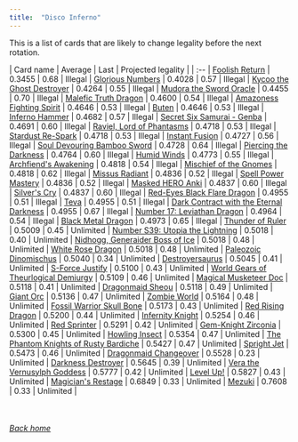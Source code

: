 ```yaml
---
title:  "Disco Inferno"
---
```


This is a list of cards that are likely to change legality before the next rotation.

| Card name | Average | Last | Projected legality |
| :-- |
[Foolish Return](https://db.ygoprodeck.com/card/?search=Foolish%20Return) | 0.3455 | 0.68 | Illegal |
[Glorious Numbers](https://db.ygoprodeck.com/card/?search=Glorious%20Numbers) | 0.4028 | 0.57 | Illegal |
[Kycoo the Ghost Destroyer](https://db.ygoprodeck.com/card/?search=Kycoo%20the%20Ghost%20Destroyer) | 0.4264 | 0.55 | Illegal |
[Mudora the Sword Oracle](https://db.ygoprodeck.com/card/?search=Mudora%20the%20Sword%20Oracle) | 0.4455 | 0.70 | Illegal |
[Malefic Truth Dragon](https://db.ygoprodeck.com/card/?search=Malefic%20Truth%20Dragon) | 0.4600 | 0.54 | Illegal |
[Amazoness Fighting Spirit](https://db.ygoprodeck.com/card/?search=Amazoness%20Fighting%20Spirit) | 0.4646 | 0.53 | Illegal |
[Buten](https://db.ygoprodeck.com/card/?search=Buten) | 0.4646 | 0.53 | Illegal |
[Inferno Hammer](https://db.ygoprodeck.com/card/?search=Inferno%20Hammer) | 0.4682 | 0.57 | Illegal |
[Secret Six Samurai - Genba](https://db.ygoprodeck.com/card/?search=Secret%20Six%20Samurai%20-%20Genba) | 0.4691 | 0.60 | Illegal |
[Raviel, Lord of Phantasms](https://db.ygoprodeck.com/card/?search=Raviel,%20Lord%20of%20Phantasms) | 0.4718 | 0.53 | Illegal |
[Stardust Re-Spark](https://db.ygoprodeck.com/card/?search=Stardust%20Re-Spark) | 0.4718 | 0.53 | Illegal |
[Instant Fusion](https://db.ygoprodeck.com/card/?search=Instant%20Fusion) | 0.4727 | 0.56 | Illegal |
[Soul Devouring Bamboo Sword](https://db.ygoprodeck.com/card/?search=Soul%20Devouring%20Bamboo%20Sword) | 0.4728 | 0.64 | Illegal |
[Piercing the Darkness](https://db.ygoprodeck.com/card/?search=Piercing%20the%20Darkness) | 0.4764 | 0.60 | Illegal |
[Humid Winds](https://db.ygoprodeck.com/card/?search=Humid%20Winds) | 0.4773 | 0.55 | Illegal |
[Archfiend's Awakening](https://db.ygoprodeck.com/card/?search=Archfiend's%20Awakening) | 0.4818 | 0.54 | Illegal |
[Mischief of the Gnomes](https://db.ygoprodeck.com/card/?search=Mischief%20of%20the%20Gnomes) | 0.4818 | 0.62 | Illegal |
[Missus Radiant](https://db.ygoprodeck.com/card/?search=Missus%20Radiant) | 0.4836 | 0.52 | Illegal |
[Spell Power Mastery](https://db.ygoprodeck.com/card/?search=Spell%20Power%20Mastery) | 0.4836 | 0.52 | Illegal |
[Masked HERO Anki](https://db.ygoprodeck.com/card/?search=Masked%20HERO%20Anki) | 0.4837 | 0.60 | Illegal |
[Silver's Cry](https://db.ygoprodeck.com/card/?search=Silver's%20Cry) | 0.4837 | 0.60 | Illegal |
[Red-Eyes Black Flare Dragon](https://db.ygoprodeck.com/card/?search=Red-Eyes%20Black%20Flare%20Dragon) | 0.4955 | 0.51 | Illegal |
[Teva](https://db.ygoprodeck.com/card/?search=Teva) | 0.4955 | 0.51 | Illegal |
[Dark Contract with the Eternal Darkness](https://db.ygoprodeck.com/card/?search=Dark%20Contract%20with%20the%20Eternal%20Darkness) | 0.4955 | 0.67 | Illegal |
[Number 17: Leviathan Dragon](https://db.ygoprodeck.com/card/?search=Number%2017:%20Leviathan%20Dragon) | 0.4964 | 0.54 | Illegal |
[Black Metal Dragon](https://db.ygoprodeck.com/card/?search=Black%20Metal%20Dragon) | 0.4973 | 0.65 | Illegal |
[Thunder of Ruler](https://db.ygoprodeck.com/card/?search=Thunder%20of%20Ruler) | 0.5009 | 0.45 | Unlimited |
[Number S39: Utopia the Lightning](https://db.ygoprodeck.com/card/?search=Number%20S39:%20Utopia%20the%20Lightning) | 0.5018 | 0.40 | Unlimited |
[Nidhogg, Generaider Boss of Ice](https://db.ygoprodeck.com/card/?search=Nidhogg,%20Generaider%20Boss%20of%20Ice) | 0.5018 | 0.48 | Unlimited |
[White Rose Dragon](https://db.ygoprodeck.com/card/?search=White%20Rose%20Dragon) | 0.5018 | 0.48 | Unlimited |
[Paleozoic Dinomischus](https://db.ygoprodeck.com/card/?search=Paleozoic%20Dinomischus) | 0.5040 | 0.34 | Unlimited |
[Destroyersaurus](https://db.ygoprodeck.com/card/?search=Destroyersaurus) | 0.5045 | 0.41 | Unlimited |
[S-Force Justify](https://db.ygoprodeck.com/card/?search=S-Force%20Justify) | 0.5100 | 0.43 | Unlimited |
[World Gears of Theurlogical Demiurgy](https://db.ygoprodeck.com/card/?search=World%20Gears%20of%20Theurlogical%20Demiurgy) | 0.5109 | 0.46 | Unlimited |
[Magical Musketeer Doc](https://db.ygoprodeck.com/card/?search=Magical%20Musketeer%20Doc) | 0.5118 | 0.41 | Unlimited |
[Dragonmaid Sheou](https://db.ygoprodeck.com/card/?search=Dragonmaid%20Sheou) | 0.5118 | 0.49 | Unlimited |
[Giant Orc](https://db.ygoprodeck.com/card/?search=Giant%20Orc) | 0.5136 | 0.47 | Unlimited |
[Zombie World](https://db.ygoprodeck.com/card/?search=Zombie%20World) | 0.5164 | 0.48 | Unlimited |
[Fossil Warrior Skull Bone](https://db.ygoprodeck.com/card/?search=Fossil%20Warrior%20Skull%20Bone) | 0.5173 | 0.43 | Unlimited |
[Red Rising Dragon](https://db.ygoprodeck.com/card/?search=Red%20Rising%20Dragon) | 0.5200 | 0.44 | Unlimited |
[Infernity Knight](https://db.ygoprodeck.com/card/?search=Infernity%20Knight) | 0.5254 | 0.46 | Unlimited |
[Red Sprinter](https://db.ygoprodeck.com/card/?search=Red%20Sprinter) | 0.5291 | 0.42 | Unlimited |
[Gem-Knight Zirconia](https://db.ygoprodeck.com/card/?search=Gem-Knight%20Zirconia) | 0.5300 | 0.45 | Unlimited |
[Howling Insect](https://db.ygoprodeck.com/card/?search=Howling%20Insect) | 0.5354 | 0.47 | Unlimited |
[The Phantom Knights of Rusty Bardiche](https://db.ygoprodeck.com/card/?search=The%20Phantom%20Knights%20of%20Rusty%20Bardiche) | 0.5427 | 0.47 | Unlimited |
[Spright Jet](https://db.ygoprodeck.com/card/?search=Spright%20Jet) | 0.5473 | 0.46 | Unlimited |
[Dragonmaid Changeover](https://db.ygoprodeck.com/card/?search=Dragonmaid%20Changeover) | 0.5528 | 0.23 | Unlimited |
[Darkness Destroyer](https://db.ygoprodeck.com/card/?search=Darkness%20Destroyer) | 0.5645 | 0.39 | Unlimited |
[Vera the Vernusylph Goddess](https://db.ygoprodeck.com/card/?search=Vera%20the%20Vernusylph%20Goddess) | 0.5777 | 0.42 | Unlimited |
[Level Up!](https://db.ygoprodeck.com/card/?search=Level%20Up!) | 0.5827 | 0.43 | Unlimited |
[Magician's Restage](https://db.ygoprodeck.com/card/?search=Magician's%20Restage) | 0.6849 | 0.33 | Unlimited |
[Mezuki](https://db.ygoprodeck.com/card/?search=Mezuki) | 0.7608 | 0.33 | Unlimited |

<br>

###### [Back home](index)